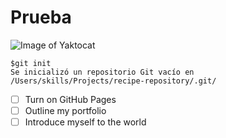 # Prueba

![Image of Yaktocat](https://octodex.github.com/images/yaktocat.png)


```
$git init
Se inicializó un repositorio Git vacío en /Users/skills/Projects/recipe-repository/.git/
```

- [ ] Turn on GitHub Pages
- [ ] Outline my portfolio
- [ ] Introduce myself to the world
